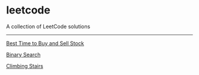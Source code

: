 # leetcode

A collection of LeetCode solutions

---

[Best Time to Buy and Sell Stock](./src/best_time_to_buy_and_sell_stock.py)

[Binary Search](./src/binary_search.py)

[Climbing Stairs](./src/climbing_stairs.py)
